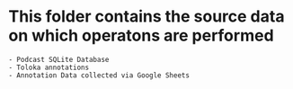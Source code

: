 # This folder contains the source data on which operatons are performed

    - Podcast SQLite Database
    - Toloka annotations
    - Annotation Data collected via Google Sheets
